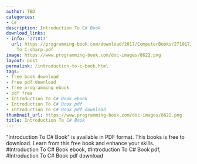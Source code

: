 ```yaml
---
author: TBD
categories:
- C#
description: Introduction To C# Book
download_links:
- info: '271017'
  url: https://programming-book.com/download/2017/ComputerBooks/271017/Introduction
    To C-sharp.pdf
image: https://www.programming-book.com/doc-images/8622.png
layout: post
permalink: /introduction-to-c-book.html
tags:
- free book download
- free pdf download
- free programming ebook
- pdf free
- Introduction To C# Book ebook
- Introduction To C# Book pdf
- Introduction To C# Book pdf download
thumbnail_url: https://www.programming-book.com/doc-images/8622.png
title: Introduction To C# Book
---
```


 
<div class="item-desc text-justify">
  "Introduction To C# Book" is available in PDF format. This books is free to download. Learn from this free book and enhance your skills.
  <br>
  #Introduction To C# Book ebook, #Introduction To C# Book pdf, #Introduction To C# Book pdf download
</div>